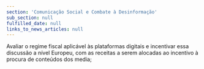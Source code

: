 ```yaml
---
section: 'Comunicação Social e Combate à Desinformação'
sub_section: null
fulfilled_date: null
links_to_news_articles: null
---
```


Avaliar o regime fiscal aplicável às plataformas digitais e incentivar essa discussão a nível Europeu, com as receitas a serem alocadas ao incentivo à procura de conteúdos dos media;